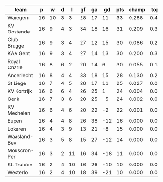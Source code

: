 |     team     | p  | w  | d | l  | gf | ga | gd  | pts | champ | top2  | top3  | top4  |  5-7  | bot4  | bot3  | bot2  |
|--------------|----|----|---|----|----|----|-----|-----|-------|-------|-------|-------|-------|-------|-------|-------|
| Waregem      | 16 | 10 | 3 |  3 | 28 | 17 |  11 |  33 | 0.288 | 0.493 | 0.658 | 0.784 | 0.188 | 0.000 | 0.000 | 0.000|
| KV Oostende  | 16 |  9 | 4 |  3 | 34 | 18 |  16 |  31 | 0.209 | 0.397 | 0.557 | 0.695 | 0.258 | 0.000 | 0.000 | 0.000|
| Club Brugge  | 16 |  9 | 3 |  4 | 27 | 12 |  15 |  30 | 0.086 | 0.200 | 0.332 | 0.473 | 0.406 | 0.000 | 0.000 | 0.000|
| KAA Gent     | 16 |  9 | 3 |  4 | 27 | 14 |  13 |  30 | 0.200 | 0.382 | 0.549 | 0.691 | 0.263 | 0.000 | 0.000 | 0.000|
| Royal Charle | 16 |  8 | 6 |  2 | 20 | 14 |   6 |  30 | 0.055 | 0.142 | 0.245 | 0.377 | 0.439 | 0.000 | 0.000 | 0.000|
| Anderlecht   | 16 |  8 | 4 |  4 | 33 | 18 |  15 |  28 | 0.130 | 0.281 | 0.434 | 0.587 | 0.331 | 0.000 | 0.000 | 0.000|
| St Liege     | 16 |  7 | 4 |  5 | 28 | 17 |  11 |  25 | 0.027 | 0.080 | 0.161 | 0.260 | 0.453 | 0.000 | 0.000 | 0.000|
| KV Kortrijk  | 16 |  6 | 6 |  4 | 26 | 25 |   1 |  24 | 0.004 | 0.016 | 0.037 | 0.075 | 0.306 | 0.003 | 0.001 | 0.000|
| Genk         | 16 |  7 | 3 |  6 | 20 | 25 |  -5 |  24 | 0.002 | 0.008 | 0.022 | 0.044 | 0.234 | 0.006 | 0.001 | 0.000|
| KV Mechelen  | 16 |  6 | 4 |  6 | 20 | 22 |  -2 |  22 | 0.001 | 0.002 | 0.006 | 0.015 | 0.117 | 0.015 | 0.004 | 0.001|
| Eupen        | 16 |  4 | 4 |  8 | 26 | 38 | -12 |  16 | 0.000 | 0.000 | 0.000 | 0.000 | 0.003 | 0.413 | 0.229 | 0.100|
| Lokeren      | 16 |  4 | 3 |  9 | 13 | 21 |  -8 |  15 | 0.000 | 0.000 | 0.000 | 0.000 | 0.003 | 0.399 | 0.225 | 0.104|
| Waasland-Bev | 16 |  3 | 5 |  8 | 15 | 27 | -12 |  14 | 0.000 | 0.000 | 0.000 | 0.000 | 0.001 | 0.611 | 0.400 | 0.215|
| Mouscron-Per | 16 |  3 | 2 | 11 | 16 | 34 | -18 |  11 | 0.000 | 0.000 | 0.000 | 0.000 | 0.000 | 0.840 | 0.693 | 0.482|
| St. Truiden  | 16 |  2 | 4 | 10 | 16 | 26 | -10 |  10 | 0.000 | 0.000 | 0.000 | 0.000 | 0.000 | 0.799 | 0.635 | 0.435|
| Westerlo     | 16 |  2 | 4 | 10 | 18 | 39 | -21 |  10 | 0.000 | 0.000 | 0.000 | 0.000 | 0.000 | 0.914 | 0.813 | 0.663|
